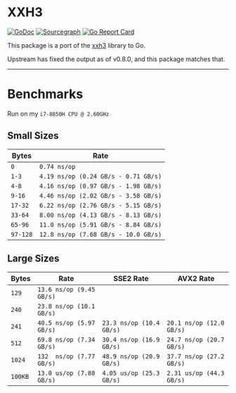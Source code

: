 # XXH3
[![GoDoc](https://godoc.org/github.com/zeebo/xxh3?status.svg)](https://godoc.org/github.com/zeebo/xxh3)
[![Sourcegraph](https://sourcegraph.com/github.com/zeebo/xxh3/-/badge.svg)](https://sourcegraph.com/github.com/zeebo/xxh3?badge)
[![Go Report Card](https://goreportcard.com/badge/github.com/zeebo/xxh3)](https://goreportcard.com/report/github.com/zeebo/xxh3)

This package is a port of the [xxh3](https://github.com/Cyan4973/xxHash) library to Go.

Upstream has fixed the output as of v0.8.0, and this package matches that.

---

# Benchmarks

Run on my `i7-8850H CPU @ 2.60GHz`

## Small Sizes

| Bytes     | Rate                                 |
|-----------|--------------------------------------|
|` 0 `      |` 0.74 ns/op `                       |
|` 1-3 `    |` 4.19 ns/op (0.24 GB/s - 0.71 GB/s) `|
|` 4-8 `    |` 4.16 ns/op (0.97 GB/s - 1.98 GB/s) `|
|` 9-16 `   |` 4.46 ns/op (2.02 GB/s - 3.58 GB/s) `|
|` 17-32 `  |` 6.22 ns/op (2.76 GB/s - 5.15 GB/s) `|
|` 33-64 `  |` 8.00 ns/op (4.13 GB/s - 8.13 GB/s) `|
|` 65-96 `  |` 11.0 ns/op (5.91 GB/s - 8.84 GB/s) `|
|` 97-128 ` |` 12.8 ns/op (7.68 GB/s - 10.0 GB/s) `|

## Large Sizes

| Bytes   | Rate                     | SSE2 Rate                | AVX2 Rate                |
|---------|--------------------------|--------------------------|--------------------------|
|` 129 `  |` 13.6 ns/op (9.45 GB/s) `|                          |                          |
|` 240 `  |` 23.8 ns/op (10.1 GB/s) `|                          |                          |
|` 241 `  |` 40.5 ns/op (5.97 GB/s) `|` 23.3 ns/op (10.4 GB/s) `|` 20.1 ns/op (12.0 GB/s) `|
|` 512 `  |` 69.8 ns/op (7.34 GB/s) `|` 30.4 ns/op (16.9 GB/s) `|` 24.7 ns/op (20.7 GB/s) `|
|` 1024 ` |` 132  ns/op (7.77 GB/s) `|` 48.9 ns/op (20.9 GB/s) `|` 37.7 ns/op (27.2 GB/s) `|
|` 100KB `|` 13.0 us/op (7.88 GB/s) `|` 4.05 us/op (25.3 GB/s) `|` 2.31 us/op (44.3 GB/s) `|
